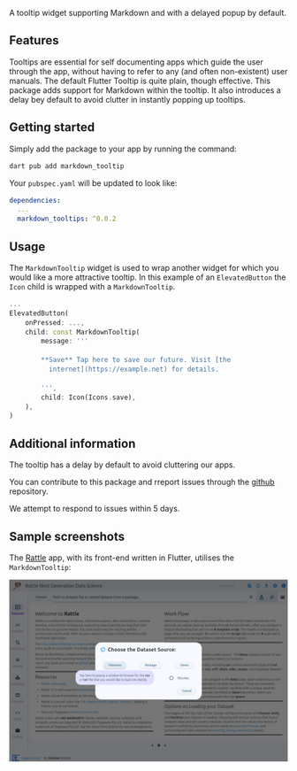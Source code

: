 A tooltip widget supporting Markdown and with a delayed popup by default.

## Features

Tooltips are essential for self documenting apps which guide the user
through the app, without having to refer to any (and often
non-existent) user manuals. The default Flutter Tooltip is quite
plain, though effective. This package adds support for Markdown within
the tooltip.  It also introduces a delay bey default to avoid clutter
in instantly popping up tooltips.

## Getting started

Simply add the package to your app by running the command:

```bash
dart pub add markdown_tooltip
```

Your `pubspec.yaml` will be updated to look like:

```yaml
dependencies:
  ...
  markdown_tooltips: ^0.0.2
```

## Usage

The `MarkdownTooltip` widget is used to wrap another widget for which
you would like a more attractive tooltip. In this example of an
`ElevatedButton` the `Icon` child is wrapped with a `MarkdownTooltip`.

```dart
...
ElevatedButton(
    onPressed: ...,
    child: const MarkdownTooltip(
        message: '''

        **Save** Tap here to save our future. Visit [the
          internet](https://example.net) for details.

        ''',
        child: Icon(Icons.save),
    ),
)
```

## Additional information

The tooltip has a delay by default to avoid cluttering our apps.

You can contribute to this package and rreport issues through the
[github](https://github.com/gjwgit/markdown_tooltip) repository. 

We attempt to respond to issues within 5 days.

## Sample screenshots

The [Rattle](https://github.com/gjwgit/rattleng) app, with its
front-end written in Flutter, utilises the `MarkdownTooltip`:

![](assets/images/rattle_datset_filename_tooltip.png)
